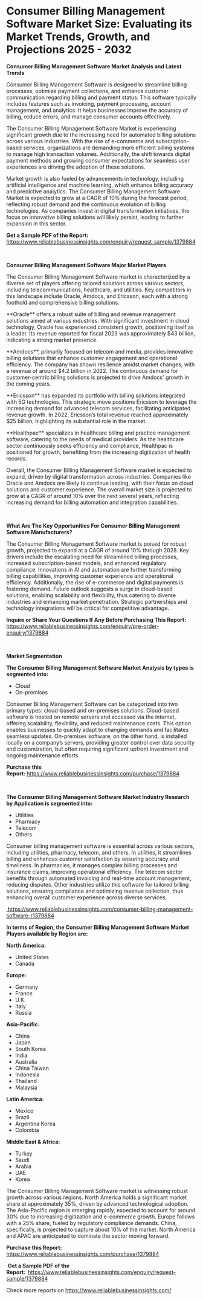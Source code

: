 <p><h1>Consumer Billing Management Software Market Size: Evaluating its Market Trends, Growth, and Projections 2025 - 2032</h1></p><p><strong>Consumer Billing Management Software Market Analysis and Latest Trends</strong></p>
<p><p>Consumer Billing Management Software is designed to streamline billing processes, optimize payment collections, and enhance customer communication regarding billing and payment status. This software typically includes features such as invoicing, payment processing, account management, and analytics. It helps businesses improve the accuracy of billing, reduce errors, and manage consumer accounts effectively.</p><p>The Consumer Billing Management Software Market is experiencing significant growth due to the increasing need for automated billing solutions across various industries. With the rise of e-commerce and subscription-based services, organizations are demanding more efficient billing systems to manage high transaction volumes. Additionally, the shift towards digital payment methods and growing consumer expectations for seamless user experiences are driving the adoption of these solutions.</p><p>Market growth is also fueled by advancements in technology, including artificial intelligence and machine learning, which enhance billing accuracy and predictive analytics. The Consumer Billing Management Software Market is expected to grow at a CAGR of 10% during the forecast period, reflecting robust demand and the continuous evolution of billing technologies. As companies invest in digital transformation initiatives, the focus on innovative billing solutions will likely persist, leading to further expansion in this sector.</p></p>
<p><strong>Get a Sample PDF of the Report:&nbsp;</strong> <a href="https://www.reliablebusinessinsights.com/enquiry/request-sample/1379884?utm_campaign=3359&utm_medium=2&utm_source=Github&utm_content=ia&utm_term=11032025&utm_id=consumer-billing-management-software">https://www.reliablebusinessinsights.com/enquiry/request-sample/1379884</a></p>
<p>&nbsp;</p>
<p><strong>Consumer Billing Management Software Major Market Players</strong></p>
<p><p>The Consumer Billing Management Software market is characterized by a diverse set of players offering tailored solutions across various sectors, including telecommunications, healthcare, and utilities. Key competitors in this landscape include Oracle, Amdocs, and Ericsson, each with a strong foothold and comprehensive billing solutions.</p><p>**Oracle** offers a robust suite of billing and revenue management solutions aimed at various industries. With significant investment in cloud technology, Oracle has experienced consistent growth, positioning itself as a leader. Its revenue reported for fiscal 2023 was approximately $43 billion, indicating a strong market presence.</p><p>**Amdocs**, primarily focused on telecom and media, provides innovative billing solutions that enhance customer engagement and operational efficiency. The company has shown resilience amidst market changes, with a revenue of around $4.2 billion in 2022. The continuous demand for customer-centric billing solutions is projected to drive Amdocs' growth in the coming years.</p><p>**Ericsson** has expanded its portfolio with billing solutions integrated with 5G technologies. This strategic move positions Ericsson to leverage the increasing demand for advanced telecom services, facilitating anticipated revenue growth. In 2022, Ericsson’s total revenue reached approximately $25 billion, highlighting its substantial role in the market.</p><p>**Healthpac** specializes in healthcare billing and practice management software, catering to the needs of medical providers. As the healthcare sector continuously seeks efficiency and compliance, Healthpac is positioned for growth, benefiting from the increasing digitization of health records.</p><p>Overall, the Consumer Billing Management Software market is expected to expand, driven by digital transformation across industries. Companies like Oracle and Amdocs are likely to continue leading, with their focus on cloud solutions and customer experience. The overall market size is projected to grow at a CAGR of around 10% over the next several years, reflecting increasing demand for billing automation and integration capabilities.</p></p>
<p>&nbsp;</p>
<p><strong>What Are The Key Opportunities For Consumer Billing Management Software Manufacturers?</strong></p>
<p><p>The Consumer Billing Management Software market is poised for robust growth, projected to expand at a CAGR of around 10% through 2028. Key drivers include the escalating need for streamlined billing processes, increased subscription-based models, and enhanced regulatory compliance. Innovations in AI and automation are further transforming billing capabilities, improving customer experience and operational efficiency. Additionally, the rise of e-commerce and digital payments is fostering demand. Future outlook suggests a surge in cloud-based solutions, enabling scalability and flexibility, thus catering to diverse industries and enhancing market penetration. Strategic partnerships and technology integrations will be critical for competitive advantage.</p></p>
<p><strong>Inquire or Share Your Questions If Any Before Purchasing This Report:</strong> <a href="https://www.reliablebusinessinsights.com/enquiry/pre-order-enquiry/1379884?utm_campaign=3359&utm_medium=2&utm_source=Github&utm_content=ia&utm_term=11032025&utm_id=consumer-billing-management-software">https://www.reliablebusinessinsights.com/enquiry/pre-order-enquiry/1379884</a></p>
<p>&nbsp;</p>
<p><strong>Market Segmentation</strong></p>
<p><strong>The Consumer Billing Management Software Market Analysis by types is segmented into:</strong></p>
<p><ul><li>Cloud</li><li>On-premises</li></ul></p>
<p><p>Consumer Billing Management Software can be categorized into two primary types: cloud-based and on-premises solutions. Cloud-based software is hosted on remote servers and accessed via the internet, offering scalability, flexibility, and reduced maintenance costs. This option enables businesses to quickly adapt to changing demands and facilitates seamless updates. On-premises software, on the other hand, is installed locally on a company’s servers, providing greater control over data security and customization, but often requiring significant upfront investment and ongoing maintenance efforts.</p></p>
<p><strong>Purchase this Report:&nbsp;</strong><a href="https://www.reliablebusinessinsights.com/purchase/1379884?utm_campaign=3359&utm_medium=2&utm_source=Github&utm_content=ia&utm_term=11032025&utm_id=consumer-billing-management-software">https://www.reliablebusinessinsights.com/purchase/1379884</a></p>
<p>&nbsp;</p>
<p><strong>The Consumer Billing Management Software Market Industry Research by Application is segmented into:</strong></p>
<p><ul><li>Utilities</li><li>Pharmacy</li><li>Telecom</li><li>Others</li></ul></p>
<p><p>Consumer billing management software is essential across various sectors, including utilities, pharmacy, telecom, and others. In utilities, it streamlines billing and enhances customer satisfaction by ensuring accuracy and timeliness. In pharmacies, it manages complex billing processes and insurance claims, improving operational efficiency. The telecom sector benefits through automated invoicing and real-time account management, reducing disputes. Other industries utilize this software for tailored billing solutions, ensuring compliance and optimizing revenue collection, thus enhancing overall customer experience across diverse services.</p></p>
<p><a href="https://www.reliablebusinessinsights.com/consumer-billing-management-software-r1379884?utm_campaign=3359&utm_medium=2&utm_source=Github&utm_content=ia&utm_term=11032025&utm_id=consumer-billing-management-software">&nbsp;https://www.reliablebusinessinsights.com/consumer-billing-management-software-r1379884</a></p>
<p><strong>In terms of Region, the Consumer Billing Management Software Market Players available by Region are:</strong></p>
<p>
    <p> <strong> North America: </strong>
        <ul>
            <li>United States</li>
            <li>Canada</li>
        </ul>
        </p> 
    <p> <strong> Europe: </strong>
        <ul>
            <li>Germany</li>
            <li>France</li>
            <li>U.K.</li>
            <li>Italy</li>
            <li>Russia</li>
        </ul>
        </p> 
    <p> <strong> Asia-Pacific: </strong>
        <ul>
            <li>China</li>
            <li>Japan</li>
            <li>South Korea</li>
            <li>India</li>
            <li>Australia</li>
            <li>China Taiwan</li>
            <li>Indonesia</li>
            <li>Thailand</li>
            <li>Malaysia</li>
        </ul>
        </p> 
    <p> <strong> Latin America: </strong>
        <ul>
            <li>Mexico</li>
            <li>Brazil</li>
            <li>Argentina Korea</li>
            <li>Colombia</li>
        </ul>
        </p> 
    <p> <strong> Middle East & Africa: </strong>
        <ul>
            <li>Turkey</li>
            <li>Saudi</li>
            <li>Arabia</li>
            <li>UAE</li>
            <li>Korea</li>
        </ul>
    </p>
    </p>
<p><p>The Consumer Billing Management Software market is witnessing robust growth across various regions. North America holds a significant market share at approximately 35%, driven by advanced technological adoption. The Asia-Pacific region is emerging rapidly, expected to account for around 30% due to increasing digitization and e-commerce growth. Europe follows with a 25% share, fueled by regulatory compliance demands. China, specifically, is projected to capture about 10% of the market. North America and APAC are anticipated to dominate the sector moving forward.</p></p>
<p><strong>Purchase this Report: </strong><a href="https://www.reliablebusinessinsights.com/purchase/1379884?utm_campaign=3359&utm_medium=2&utm_source=Github&utm_content=ia&utm_term=11032025&utm_id=consumer-billing-management-software">https://www.reliablebusinessinsights.com/purchase/1379884</a></p>
<p>&nbsp;<strong>Get a Sample PDF of the Report:&nbsp;&nbsp;</strong><a href="https://www.reliablebusinessinsights.com/enquiry/request-sample/1379884?utm_campaign=3359&utm_medium=2&utm_source=Github&utm_content=ia&utm_term=11032025&utm_id=consumer-billing-management-software">https://www.reliablebusinessinsights.com/enquiry/request-sample/1379884</a></p>
<p><strong></strong></p>
<p>Check more reports on <a href="https://www.reliablebusinessinsights.com/?utm_campaign=3359&utm_medium=2&utm_source=Github&utm_content=ia&utm_term=11032025&utm_id=consumer-billing-management-software">https://www.reliablebusinessinsights.com/</a></p>